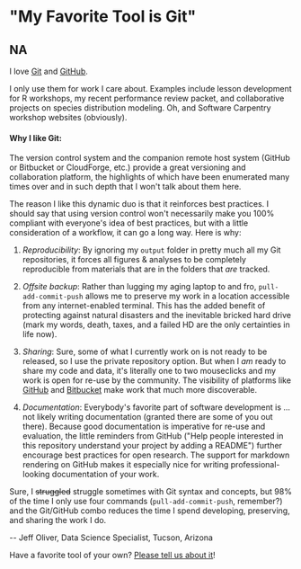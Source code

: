 # "My Favorite Tool is Git"
## NA


I love [Git](https://git-scm.com/) and [GitHub](https://github.com).

I only use them for work I care about. Examples include lesson development for R workshops, my recent performance review 
packet, and collaborative projects on species distribution modeling. Oh, and Software Carpentry workshop websites (obviously).

#### Why I like Git: 

The version control system and the companion remote host system (GitHub or Bitbucket or CloudForge, etc.) provide a 
great versioning and collaboration platform, the highlights of which have been enumerated many times over and in such depth that 
I won't talk about them here.

The reason I like this dynamic duo is that it reinforces best practices. I should say that using version control won't 
necessarily make you 100% compliant with everyone's idea of best practices, but with a little consideration of a workflow, it can go 
a long way. Here is why: 

1. *Reproducibility*: By ignoring my `output` folder in pretty much all my Git repositories, it forces all figures & analyses to be completely 
reproducible from materials that are in the folders that _are_ tracked.

2. *Offsite backup*: Rather than lugging my aging laptop to and fro, `pull-add-commit-push` allows me to preserve my work in a 
location accessible from any internet-enabled terminal. This has the added benefit of protecting against natural disasters and the 
inevitable bricked hard drive (mark my words, death, taxes, and a failed HD are the only certainties in life now).

3. *Sharing*: Sure, some of what I currently work on is not ready to be released, so I use the private repository option. But when 
I _am_ ready to share my code and data, it's literally one to two mouseclicks and my work is open for re-use by the community. The 
visibility of platforms like [GitHub](https://github.com) and [Bitbucket](https://bitbucket.org/) make work that much more discoverable.

4. *Documentation*: Everybody's favorite part of software development is ... not likely writing documentation (granted there are some 
of you out there). Because good documentation is imperative for re-use and evaluation, the little reminders from GitHub 
("Help people interested in this repository understand your project by adding a README") further encourage best practices for 
open research. The support for markdown rendering on GitHub makes it especially nice for writing professional-looking documentation of your work.

Sure, I ~~struggled~~ struggle sometimes with Git syntax and concepts, but 98% of the time I only use four 
commands (`pull-add-commit-push`, remember?) and the Git/GitHub combo reduces the time I spend developing, 
preserving, and sharing the work I do.

-- Jeff Oliver, Data Science Specialist, Tucson, Arizona

Have a favorite tool of your own? [Please tell us about it](https://docs.google.com/forms/d/e/1FAIpQLSeiu5NzJsLxYueaQrNn_qKbaa5JR2Sz12CeCRyedKQxwb54Dw/viewform)! 
